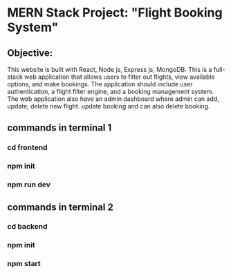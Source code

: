 # MERN Stack Project: "Flight Booking System"
## Objective:
 This website is built with React, Node js, Express js, MongoDB.  This is a full-stack web application that allows users to filter out flights, view available
 options, and make bookings. The application should include user authentication, a flight filter engine, and a booking management system. 
 The web application also have an admin dashboard where admin can add, update, delete new flight. update booking and can also delete booking. 

## commands in terminal 1
### cd frontend
### npm init
### npm run dev

## commands in terminal 2
### cd backend
### npm init
### npm start
